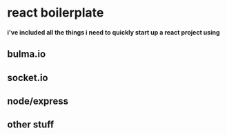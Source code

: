 # react boilerplate
#### i've included all the things i need to quickly start up a react project using

## bulma.io
## socket.io
## node/express
## other stuff

